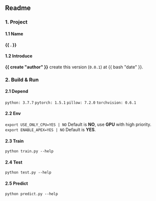 ## Readme

### 1. Project
#### 1.1 Name
**{{ . }}**
#### 1.2 Introduce

**{{ create "author" }}** create this version (`0.0.1`) at {{ bash "date" }}.

### 2. Build & Run 

#### 2.1 Depend
`python: 3.7.7`
`pytorch: 1.5.1`
`pillow: 7.2.0` 
`torchvision: 0.6.1`

#### 2.2 Env

`export USE_ONLY_CPU=YES | NO`
Default is **NO**, use **GPU** with high priority.
`export ENABLE_APEX=YES | NO`
Default is **YES**.

#### 2.3 Train
`python train.py --help`

#### 2.4 Test
`python test.py --help`

#### 2.5 Predict
`python predict.py --help`


